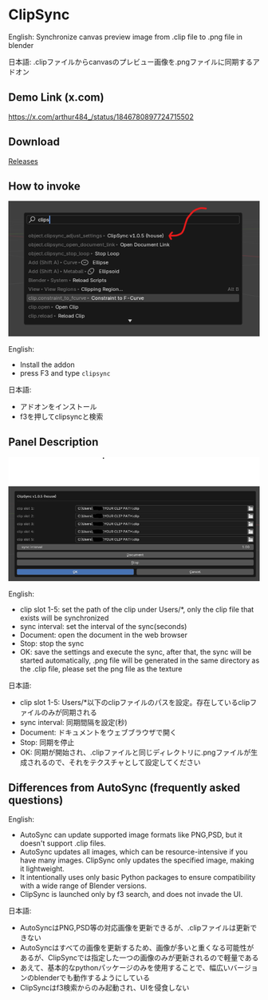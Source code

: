 # ClipSync

English:
Synchronize canvas preview image from .clip file to .png file in blender

日本語:
.clipファイルからcanvasのプレビュー画像を.pngファイルに同期するアドオン

## Demo Link (x.com)

https://x.com/arthur484_/status/1846780897724715502

## Download

[Releases](https://github.com/arthur-vr/ClipSync/releases)

## How to invoke

![Search](./images/demo_search.png)

English:
- Install the addon
- press F3 and type `clipsync`

日本語:
- アドオンをインストール
- f3を押してclipsyncと検索

## Panel Description

![Panel](./images/demo_panel.png)

English:
- clip slot 1-5: set the path of the clip under Users/*, only the clip file that exists will be synchronized
- sync interval: set the interval of the sync(seconds)
- Document: open the document in the web browser
- Stop: stop the sync
- OK: save the settings and execute the sync, after that, the sync will be started automatically, .png file will be generated in the same directory as the .clip file, please set the png file as the texture

日本語:
- clip slot 1-5: Users/*以下のclipファイルのパスを設定。存在しているclipファイルのみが同期される
- sync interval: 同期間隔を設定(秒)
- Document: ドキュメントをウェブブラウザで開く
- Stop: 同期を停止
- OK: 同期が開始され、.clipファイルと同じディレクトリに.pngファイルが生成されるので、それをテクスチャとして設定してください

## Differences from AutoSync (frequently asked questions)

English:
- AutoSync can update supported image formats like PNG,PSD, but it doesn't support .clip files.
- AutoSync updates all images, which can be resource-intensive if you have many images. ClipSync only updates the specified image, making it lightweight.
- It intentionally uses only basic Python packages to ensure compatibility with a wide range of Blender versions.
- ClipSync is launched only by f3 search, and does not invade the UI.

日本語:
- AutoSyncはPNG,PSD等の対応画像を更新できるが、.clipファイルは更新できない
- AutoSyncはすべての画像を更新するため、画像が多いと重くなる可能性があるが、ClipSyncでは指定した一つの画像のみが更新されるので軽量である
- あえて、基本的なpythonパッケージのみを使用することで、幅広いバージョンのblenderでも動作するようにしている
- ClipSyncはf3検索からのみ起動され、UIを侵食しない
